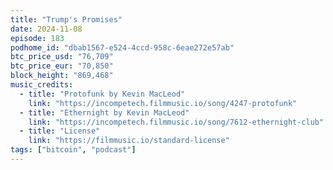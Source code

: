 ```yaml
---
title: "Trump's Promises"
date: 2024-11-08
episode: 183
podhome_id: "dbab1567-e524-4ccd-958c-6eae272e57ab"
btc_price_usd: "76,709"
btc_price_eur: "70,850"
block_height: "869,468"
music_credits:
  - title: "Protofunk by Kevin MacLeod"
    link: "https://incompetech.filmmusic.io/song/4247-protofunk"
  - title: "Ethernight by Kevin MacLeod"
    link: "https://incompetech.filmmusic.io/song/7612-ethernight-club"
  - title: "License"
    link: "https://filmmusic.io/standard-license"
tags: ["bitcoin", "podcast"]
---
```

